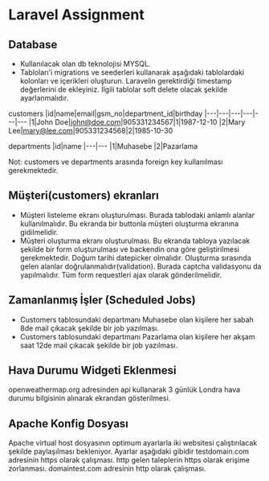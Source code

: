 # Laravel Assignment

## Database
- Kullanılacak olan db teknolojisi MYSQL.
- Tabloları'i migrations ve seederleri kullanarak aşağıdaki tablolardaki kolonları ve içerikleri oluşturun. Laravelin gerektirdiği timestamp değerlerini de ekleyiniz. İlgili tablolar soft delete olacak şekilde ayarlanmalıdır.

customers
|id|name|email|gsm_no|department_id|birthday
|---|---|---|---|---|---
|1|John Doe|john@doe.com|905331234567|1|1987-12-10
|2|Mary Lee|mary@lee.com|905331234568|2|1985-10-30

departments
|id|name
|---|---
|1|Muhasebe
|2|Pazarlama

Not: customers ve departments arasında foreign key kullanılması gerekmektedir.

## Müşteri(customers) ekranları
- Müşteri listeleme ekranı oluşturulması. Burada tablodaki anlamlı alanlar kullanılmalıdır. Bu ekranda bir buttonla müşteri oluşturma ekranına gidilmelidir.
- Müşteri oluşturma ekranı oluşturulması. Bu ekranda tabloya yazılacak şekilde bir form oluşturulması ve backendin ona göre geliştirilmesi gerekmektedir. Doğum tarihi datepicker olmalıdır. Oluşturma sırasında gelen alanlar doğrulanmalıdır(validation). Burada captcha validasyonu da yapılmalıdır. Tüm form requestleri ajax olarak gönderilmelidir.

## Zamanlanmış İşler (Scheduled Jobs)
- Customers tablosundaki departmanı Muhasebe olan kişilere her sabah 8de mail çıkacak şekilde bir job yazılması.
- Customers tablosundaki departmanı Pazarlama olan kişilere her akşam saat 12de mail çıkacak şekilde bir job yazılması.

## Hava Durumu Widgeti Eklenmesi
openweathermap.org adresinden api kullanarak 3 günlük Londra hava durumu bilgisinin alınarak ekrandan gösterilmesi.

## Apache Konfig Dosyası
Apache virtual host dosyasının optimum ayarlarla iki websitesi çalıştırılacak şekilde paylaşılması bekleniyor. Ayarlar aşağıdaki gibidir
testdomain.com adresinin https olarak çalışması. http gelen taleplerin https olarak erişime zorlanması.
domaintest.com adresinin http olarak çalışması.



